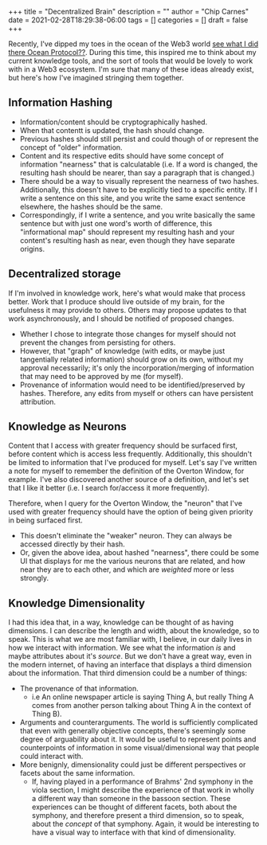 +++
title = "Decentralized Brain"
description = ""
author = "Chip Carnes"
date = 2021-02-28T18:29:38-06:00
tags = []
categories = []
draft = false
+++

Recently, I've dipped my toes in the ocean of the Web3 world [see what I did there Ocean Protocol??](https://oceanprotocol.com/).  During this time, this inspired me to think about my current knowledge tools, and the sort of tools that would be lovely to work with in a Web3 ecosystem.  I'm sure that many of these ideas already exist, but here's how I've imagined stringing them together.

## Information Hashing
- Information/content should be cryptographically hashed.
- When that contentt is updated, the hash should change.
- Previous hashes should still persist and could though of or represent the concept of "older" information.
- Content and its respective edits should have some concept of information "nearness" that is calculatable (i.e. If a word is changed, the resulting hash should be nearer, than say a paragraph that is changed.)
- There should be a way to visually represent the nearness of two hashes. Additionally, this doesn't have to be explicitly tied to a specific entity.  If I write a sentence on this site, and you write the same exact sentence elsewhere, the hashes should be the same.
- Correspondingly, if I write a sentence, and you write basically the same sentence but with just one word's worth of difference, this "informational map" should represent my resulting hash and your content's resulting hash as near, even though they have separate origins.


## Decentralized storage

If I'm involved in knowledge work, here's what would make that process better.  Work that I produce should live outside of my brain, for the usefulness it may provide to others.  Others may propose updates to that work asynchronously, and I should be notified of proposed changes. 

- Whether I chose to integrate those changes for myself should not prevent the changes from persisting for others.
- However, that "graph" of knowledge (with edits, or maybe just tangentially related information) should grow on its own, without my approval necessarily; it's only the incorporation/merging of information that may need to be approved by me (for myself).
- Provenance of information would need to be identified/preserved by hashes. Therefore, any edits from myself or others can have persistent attribution.
	
## Knowledge as Neurons

Content that I access with greater frequency should be surfaced first, before content which is access less frequently.  Additionally, this shouldn't be limited to information that I've produced for myself.  Let's say I've written a note for myself to remember the definition of the Overton Window, for example.  I've also discovered another source of a definition, and let's set that I like it better (i.e. I search for/access it more frequently).

Therefore, when I query for the Overton Window, the "neuron" that I've used with greater frequency should have the option of being given priority in being surfaced first.

- This doesn't eliminate the "weaker" neuron.  They can always be accessed directly by their hash.
- Or, given the above idea, about hashed "nearness", there could be some UI that displays for me the various neurons that are related, and how near they are to each other, and which are _weighted_ more or less strongly.
	
## Knowledge Dimensionality

I had this idea that, in a way, knowledge can be thought of as having dimensions.  I can describe the length and width, about the knowledge, so to speak.  This is what we are most familiar with, I believe, in our daily lives in how we interact with information.  We see what the information _is_ and maybe attributes about it's _source_.  But we don't have a great way, even in the modern internet, of having an interface that displays a third dimension about the information. That third dimension could be a number of things:

- The provenance of that information. 
	- i.e An online newspaper article is saying Thing A, but really Thing A comes from another person talking about Thing A in the context of Thing B).
 - Arguments and counterarguments.  The world is sufficiently complicated that even with generally objective concepts, there's seemingly some degree of arguability about it.  It would be useful to represent points and counterpoints of information in some visual/dimensional way that people could interact with.
 - More benignly, dimensionality could just be different perspectives or facets about the same information.  
	 - If, having played in a performance of Brahms' 2nd symphony in the viola section, I might describe the experience of that work in wholly a different way than someone in the bassoon section.  These experiences can be thought of different facets, both about the symphony, and therefore present a third dimension, so to speak, about the _concept_ of that symphony.  Again, it would be interesting to have a visual way to interface with that kind of dimensionality.
